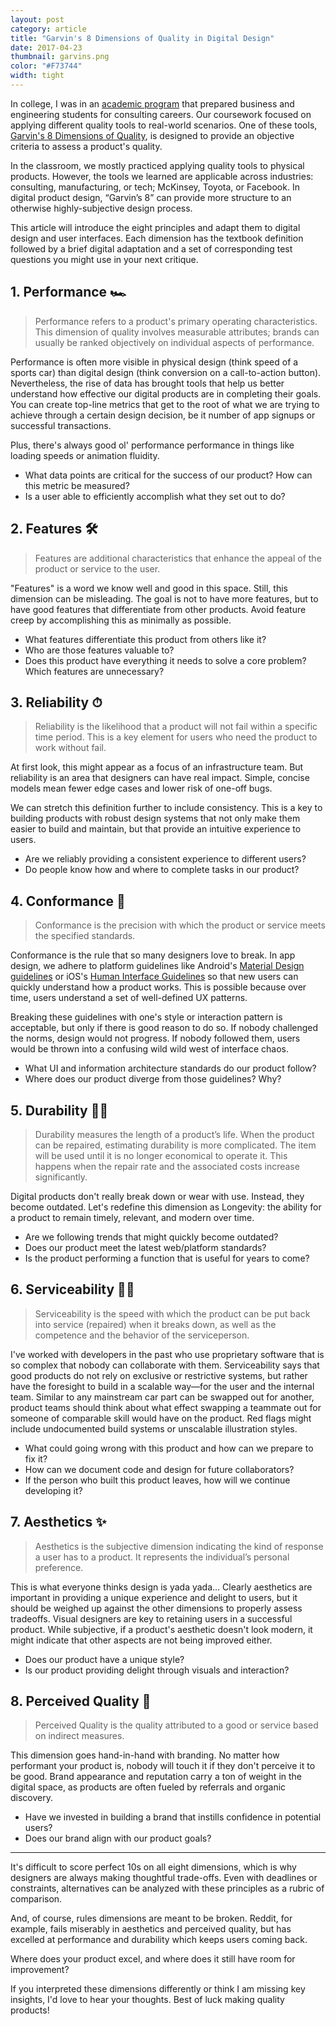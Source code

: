 ```yaml
---
layout: post
category: article
title: "Garvin's 8 Dimensions of Quality in Digital Design"
date: 2017-04-23
thumbnail: garvins.png
color: "#F73744"
width: tight
---
```


In college, I was in an [academic program](https://www.smith.umd.edu/programs/undergraduate-programs/academics/fellows-special-programs/quest) that prepared business and engineering students for consulting careers. Our coursework focused on applying different quality tools to real-world scenarios. One of these tools, [Garvin's 8 Dimensions of Quality](https://hbr.org/1987/11/competing-on-the-eight-dimensions-of-quality), is designed to provide an objective criteria to assess a product's quality.

In the classroom, we mostly practiced applying quality tools to physical products. However, the tools we learned are applicable across industries: consulting, manufacturing, or tech; McKinsey, Toyota, or Facebook. In digital product design, “Garvin’s 8” can provide more structure to an otherwise highly-subjective design process.

This article will introduce the eight principles and adapt them to digital design and user interfaces. Each dimension has the textbook definition followed by a brief digital adaptation and a set of corresponding test questions you might use in your next critique.

## 1. Performance 🏎

> Performance refers to a product's primary operating characteristics. This dimension of quality involves measurable attributes; brands can usually be ranked objectively on individual aspects of performance.

Performance is often more visible in physical design (think speed of a sports car) than digital design (think conversion on a call-to-action button). Nevertheless, the rise of data has brought tools that help us better understand how effective our digital products are in completing their goals. You can create top-line metrics that get to the root of what we are trying to achieve through a certain design decision, be it number of app signups or successful transactions.

Plus, there's always good ol' performance performance in things like loading speeds or animation fluidity.

- What data points are critical for the success of our product? How can this metric be measured?
- Is a user able to efficiently accomplish what they set out to do?

## 2. Features 🛠

> Features are additional characteristics that enhance the appeal of the product or service to the user.

"Features" is a word we know well and good in this space. Still, this dimension can be misleading. The goal is not to have more features, but to have good features that differentiate from other products. Avoid feature creep by accomplishing this as minimally as possible.

- What features differentiate this product from others like it?
- Who are those features valuable to?
- Does this product have everything it needs to solve a core problem? Which features are unnecessary?

## 3. Reliability ⏱

> Reliability is the likelihood that a product will not fail within a specific time period. This is a key element for users who need the product to work without fail.

At first look, this might appear as a focus of an infrastructure team. But reliability is an area that designers can have real impact. Simple, concise models mean fewer edge cases and lower risk of one-off bugs.

We can stretch this definition further to include consistency. This is a key to building products with robust design systems that not only make them easier to build and maintain, but that provide an intuitive experience to users.

- Are we reliably providing a consistent experience to different users?
- Do people know how and where to complete tasks in our product?

## 4. Conformance 🚨

> Conformance is the precision with which the product or service meets the specified standards.

Conformance is the rule that so many designers love to break. In app design, we adhere to platform guidelines like Android's [Material Design guidelines](https://material.io/guidelines/) or iOS's [Human Interface Guidelines](https://developer.apple.com/ios/human-interface-guidelines/overview/design-principles/) so that new users can quickly understand how a product works. This is possible because over time, users understand a set of well-defined UX patterns.

Breaking these guidelines with one's style or interaction pattern is acceptable, but only if there is good reason to do so. If nobody challenged the norms, design would not progress. If nobody followed them, users would be thrown into a confusing wild wild west of interface chaos.

- What UI and information architecture standards do our product follow?
- Where does our product diverge from those guidelines? Why?

## 5. Durability 👵🏼

> Durability measures the length of a product’s life. When the product can be repaired, estimating durability is more complicated. The item will be used until it is no longer economical to operate it. This happens when the repair rate and the associated costs increase significantly.

Digital products don't really break down or wear with use. Instead, they become outdated. Let's redefine this dimension as Longevity: the ability for a product to remain timely, relevant, and modern over time.

- Are we following trends that might quickly become outdated?
- Does our product meet the latest web/platform standards?
- Is the product performing a function that is useful for years to come?

## 6. Serviceability 👷🏾

> Serviceability is the speed with which the product can be put back into service (repaired) when it breaks down, as well as the competence and the behavior of the serviceperson.

I've worked with developers in the past who use proprietary software that is so complex that nobody can collaborate with them. Serviceability says that good products do not rely on exclusive or restrictive systems, but rather have the foresight to build in a scalable way—for the user and the internal team.
Similar to any mainstream car part can be swapped out for another, product teams should think about what effect swapping a teammate out for someone of comparable skill would have on the product. Red flags might include undocumented build systems or unscalable illustration styles.

- What could going wrong with this product and how can we prepare to fix it?
- How can we document code and design for future collaborators?
- If the person who built this product leaves, how will we continue developing it?

## 7. Aesthetics ✨

> Aesthetics is the subjective dimension indicating the kind of response a user has to a product. It represents the individual’s personal preference.

This is what everyone thinks design is yada yada... Clearly aesthetics are important in providing a unique experience and delight to users, but it should be weighed up against the other dimensions to properly assess tradeoffs. Visual designers are key to retaining users in a successful product. While subjective, if a product's aesthetic doesn't look modern, it might indicate that other aspects are not being improved either.

- Does our product have a unique style?
- Is our product providing delight through visuals and interaction?

## 8. Perceived Quality 👀

> Perceived Quality is the quality attributed to a good or service based on indirect measures.

This dimension goes hand-in-hand with branding. No matter how performant your product is, nobody will touch it if they don't perceive it to be good. Brand appearance and reputation carry a ton of weight in the digital space, as products are often fueled by referrals and organic discovery.

- Have we invested in building a brand that instills confidence in potential users?
- Does our brand align with our product goals?

----

It's difficult to score perfect 10s on all eight dimensions, which is why designers are always making thoughtful trade-offs. Even with deadlines or constraints, alternatives can be analyzed with these principles as a rubric of comparison.

And, of course, rules dimensions are meant to be broken. Reddit, for example, fails miserably in aesthetics and perceived quality, but has excelled at performance and durability which keeps users coming back.

Where does your product excel, and where does it still have room for improvement?

If you interpreted these dimensions differently or think I am missing key insights, I'd love to hear your thoughts. Best of luck making quality products!
